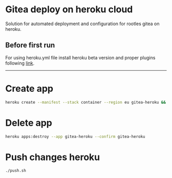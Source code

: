 # Gitea deploy on heroku cloud
Solution for automated deployment and configuration for rootles gitea on heroku. 

## Before first run

For using heroku.yml file install heroku beta version and proper plugins following
[link](https://devcenter.heroku.com/articles/build-docker-images-heroku-yml#create-your-app-from-setup).

---

# Create app
```bash
heroku create --manifest --stack container --region eu gitea-heroku && heroku git:remote -a gitea-heroku
```

# Delete app
```bash
heroku apps:destroy --app gitea-heroku --confirm gitea-heroku
```

# Push changes heroku
```bash
./push.sh
```




